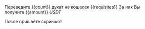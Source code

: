 Переведите {{count}} дукат на кошелек {{requisites}}
За них Вы получите {{amount}} _USDT_

После пришлете скриншот
